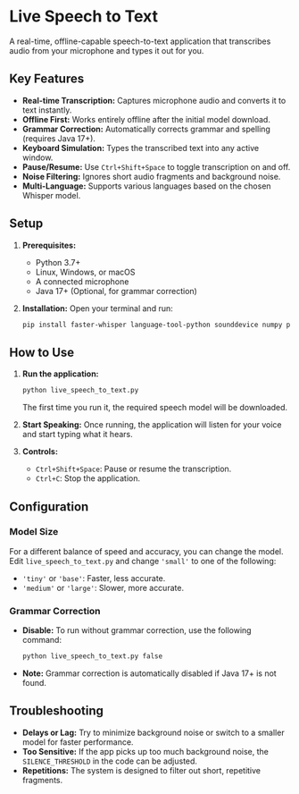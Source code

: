 # Live Speech to Text

A real-time, offline-capable speech-to-text application that transcribes audio from your microphone and types it out for you.

## Key Features

-   **Real-time Transcription:** Captures microphone audio and converts it to text instantly.
-   **Offline First:** Works entirely offline after the initial model download.
-   **Grammar Correction:** Automatically corrects grammar and spelling (requires Java 17+).
-   **Keyboard Simulation:** Types the transcribed text into any active window.
-   **Pause/Resume:** Use `Ctrl+Shift+Space` to toggle transcription on and off.
-   **Noise Filtering:** Ignores short audio fragments and background noise.
-   **Multi-Language:** Supports various languages based on the chosen Whisper model.

## Setup

1.  **Prerequisites:**
    *   Python 3.7+
    *   Linux, Windows, or macOS
    *   A connected microphone
    *   Java 17+ (Optional, for grammar correction)

2.  **Installation:**
    Open your terminal and run:
    ```bash
    pip install faster-whisper language-tool-python sounddevice numpy pynput
    ```

## How to Use

1.  **Run the application:**
    ```bash
    python live_speech_to_text.py
    ```
    The first time you run it, the required speech model will be downloaded.

2.  **Start Speaking:** Once running, the application will listen for your voice and start typing what it hears.

3.  **Controls:**
    *   `Ctrl+Shift+Space`: Pause or resume the transcription.
    *   `Ctrl+C`: Stop the application.

## Configuration

### Model Size

For a different balance of speed and accuracy, you can change the model. Edit `live_speech_to_text.py` and change `'small'` to one of the following:

-   `'tiny'` or `'base'`: Faster, less accurate.
-   `'medium'` or `'large'`: Slower, more accurate.

### Grammar Correction

-   **Disable:** To run without grammar correction, use the following command:
    ```bash
    python live_speech_to_text.py false
    ```
-   **Note:** Grammar correction is automatically disabled if Java 17+ is not found.

## Troubleshooting

-   **Delays or Lag:** Try to minimize background noise or switch to a smaller model for faster performance.
-   **Too Sensitive:** If the app picks up too much background noise, the `SILENCE_THRESHOLD` in the code can be adjusted.
-   **Repetitions:** The system is designed to filter out short, repetitive fragments.
